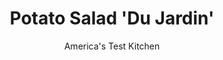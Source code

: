 ---
layout: ../../layouts/MarkdownPostLayout.astro
title: Potato Salad 'Du Jardin'
author: America's Test Kitchen
pubDate: 2023-03-15
description: The French make a vinaigrette-flavored potato salad far lighter than its creamy American counterpart. Green beans and lots of herbs keep the salad bright and fresh tasting.
image_url: https://res.cloudinary.com/hksqkdlah/image/upload/ar_1:1,c_fill,dpr_2.0,f_auto,fl_lossy.progressive.strip_profile,g_faces:auto,q_auto:low,w_344/4320_cvr-sfs-greenbeanpotatosalad
tags: ["Side Dishes","French","Potatoes","Salads"]
calories: 1741
protein: 4
carbohydrates: 29
fats: 
fiber: 4
ingredients: ["1/2 cup, extra-virgin olive oil","2 tablespoons, white wine vinegar","1 tablespoon, orange juice","1 1/2 tablespoons, Dijon mustard","1 , small shallot, minced","1/2 teaspoon, ground black pepper","8 ounces, green beans, ends trimmed and cut into 1 1/2-inch pieces","2 tablespoons, table salt","2 pounds, red potatoes, scrubbed and cut into 1 1/2-inch pieces","1/4 cup, chopped fresh parsley leaves","2 tablespoons, chopped chives","2 tablespoons, chopped fresh tarragon leaves","1 teaspoon, grated orange zest"]
serves: 6
time: "null"
instructions: ["Whisk oil, vinegar, juice, mustard, shallot, and pepper together in large bowl. Reserve 1/4 cup dressing in measuring cup.","Bring 6 cups water to boil in large saucepan. Add green beans and salt. Cook, uncovered, until green beans are slightly tender but still crisp, about 4 minutes. Using slotted spoon, transfer beans to plate lined with paper towels to drain briefly, then add to bowl with dressing. Toss to coat.","Add potatoes to still simmering water. Bring back to boil and cook until paring knife can be inserted into potatoes with no resistance, 7 to 10 minutes. Using slotted spoon, transfer potatoes to colander and drain briefly. Add hot potatoes to bowl with beans and dressing. Toss gently to combine and let sit at least 10 minutes.","Add parsley, chives, tarragon, zest, and reserved dressing to bowl. Toss gently to combine and serve."]
nutrition: ["846 mg Potassium","120 mg Phosphorus","50 mg Calcium","2 mg Iron","51 mg Magnesium","534 mg Sodium","18 g Fat","2 mg Niacin (B3)","13 g Monounsaturated","2 g Polyunsaturated","24 mg Vitamin C","2 g Saturated","4 g Fiber","50 µg Folate (food)","4 g Sugars","64 µg Vitamin K","175 g Water","29 g Carbs","50 µg Folate equivalent (total)","4 g Protein","2 mg Vitamin E","28 µg Vitamin A","290 kcal Energy","1741 calories"]
notes: "The key to infusing this summer-fresh salad with flavor is dressing the green beans and potatoes while they are hot. The  salad can be made up to 1 day in advance. Just bring the salad back up to room temperature and add the fresh herbs  and reserved dressing before serving. Tarragon and orange flavor this potato salad with the taste of southern France."
---